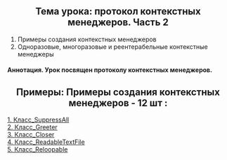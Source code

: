 <h2 style="text-align:center">Тема урока: протокол контекстных менеджеров. Часть 2</h2>

1. Примеры создания контекстных менеджеров
2. Одноразовые, многоразовые и реентерабельные контекстные менеджеры

#### Аннотация. Урок посвящен протоколу контекстных менеджеров.


<h2 style="text-align:center"> Примеры: Примеры создания контекстных менеджеров - 12 шт :</h2>

<div>
<a href="https://github.com/kolesnikovvitaliy/pokolenie_python_oop/tree/main/6_Протоколы/6_5_Протокол_контекстных_менеджеров_Часть_2/6_5_5_Класс_SuppressAll">1. Класс_SuppressAll</a>  &nbsp; 
</div>
<div>
<a href="https://github.com/kolesnikovvitaliy/pokolenie_python_oop/tree/main/6_Протоколы/6_5_Протокол_контекстных_менеджеров_Часть_2/6_5_6_Класс_Greeter">2. Класс_Greeter</a>  &nbsp; 
</div>
<div>
<a href="https://github.com/kolesnikovvitaliy/pokolenie_python_oop/tree/main/6_Протоколы/6_5_Протокол_контекстных_менеджеров_Часть_2/6_5_7_Класс_Closer">3. Класс_Closer</a>  &nbsp; 
</div>
<div>
<a href="https://github.com/kolesnikovvitaliy/pokolenie_python_oop/tree/main/6_Протоколы/6_5_Протокол_контекстных_менеджеров_Часть_2/6_5_8_Класс_ReadableTextFile">4. Класс_ReadableTextFile</a>  &nbsp; 
</div>
<div>
<a href="https://github.com/kolesnikovvitaliy/pokolenie_python_oop/tree/main/6_Протоколы/6_5_Протокол_контекстных_менеджеров_Часть_2/6_5_9_Класс_Reloopable">5. Класс_Reloopable</a>  &nbsp; 
</div>


